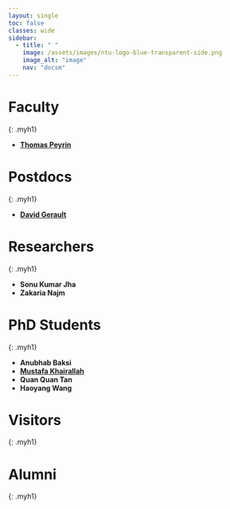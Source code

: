 ```yaml
---
layout: single
toc: false
classes: wide
sidebar:
  - title: " "
    image: /assets/images/ntu-logo-blue-transparent-side.png
    image_alt: "image"
    nav: "docsm"
---
```


# Faculty
{: .myh1}

- **[Thomas Peyrin](https://sites.google.com/site/thomaspeyrin/)**


# Postdocs
{: .myh1}

- **[David Gerault](http://www.gerault.net/)**


# Researchers
{: .myh1}

- **Sonu Kumar Jha**
- **Zakaria Najm**


# PhD Students
{: .myh1}

- **Anubhab Baksi**
- **[Mustafa Khairallah](https://www.mustafa-khairallah.com/)**
- **Quan Quan Tan**
- **Haoyang Wang**


# Visitors
{: .myh1}

# Alumni
{: .myh1}
